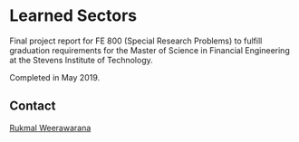 # Learned Sectors

Final project report for FE 800 (Special Research Problems) to fulfill graduation requirements for the Master of Science in Financial Engineering at the Stevens Institute of Technology.

Completed in May 2019.

## Contact

[Rukmal Weerawarana](http://rukmal.me)